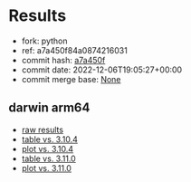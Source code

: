 # Results

- fork: python
- ref: a7a450f84a0874216031
- commit hash: [a7a450f](https://github.com/python/cpython/commit/a7a450f)
- commit date: 2022-12-06T19:05:27+00:00
- commit merge base: [None](https://github.com/python/cpython/commit/None)

## darwin arm64

- [raw results](bm-20221206-darwin-arm64-python-a7a450f84a0874216031-3.11.1-a7a450f.json)
- [table vs. 3.10.4](bm-20221206-darwin-arm64-python-a7a450f84a0874216031-3.11.1-a7a450f-vs-3.10.4.md)
- [plot vs. 3.10.4](bm-20221206-darwin-arm64-python-a7a450f84a0874216031-3.11.1-a7a450f-vs-3.10.4.png)
- [table vs. 3.11.0](bm-20221206-darwin-arm64-python-a7a450f84a0874216031-3.11.1-a7a450f-vs-3.11.0.md)
- [plot vs. 3.11.0](bm-20221206-darwin-arm64-python-a7a450f84a0874216031-3.11.1-a7a450f-vs-3.11.0.png)

